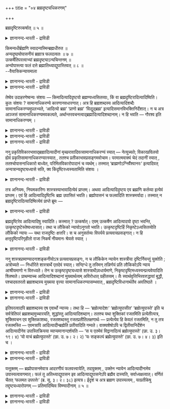 +++
title = "०४ ब्रह्मदृष्ट्यधिकरणम्"

+++

ब्रह्मदृष्टिरुत्कर्षात् ॥ ५ ॥  
<details><summary>ज्ञानानन्द-भारती - द्राविडी</summary>

प्रह्मत् रुष्टिरुत् कर्षात् ॥ ५ ॥
</details>

किमन्यधीर्ब्रह्मणि स्यादन्यस्मिन्ब्रह्मधीरुत ॥  
अन्यदृष्ठ्योपासनीयं ब्रह्मात्र फलदत्वतः ॥ ७ ॥  
उत्कर्षेतिपरत्वाभ्यां ब्रह्मदृष्ट्याऽन्यचिन्तनम् ॥  
अन्योपास्त्या फलं दत्ते ब्रह्मातिथ्याद्युपास्तिवत् ॥ ८ ॥  
--वैयासिकन्यायमाला

<details><summary>ज्ञानानन्द-भारती - द्राविडी</summary>

पिरह्मत्तिल् वेऱॊऩ्ऱिऩ् पावऩै इरुक्क वेण्डुमा? अल्लदु वेऱॊऩ्ऱिल्
पिरह्मम् ऎऩ्ऱ पावऩैया? इङ्गु पिरह्ममे पलऩ् कॊडुक्कुम् तऩ्मै युळ्ळदाल्
पिरह्मम् ताऩ् वेऱॊऩ्ऱु ऎऩ्ऱ पावऩैयुडऩ् उबासिक्कत्तक्कदु।
</details>

<details><summary>ज्ञानानन्द-भारती - द्राविडी</summary>

मेलाऩदायिरुप्पदालुम्, "ऎऩ्ऱु" ऎऩ्बदैप् पिऩ्ऩाल् उडैयदाय् इरुप्पदालुम्
पिरह्ममॆऩ्ऱ पावऩैयुडऩ् मऱ्ऱॊऩ्ऱु ताऩ् सिन्दिक्कप्पड वेण्डुम्। अदिदि
मुदलियवर्गळै उबासिप्पदऱ्कुप् पोल, वेऱॊऩ्ऱिऩ् उबासऩैयाल् पिरह्ममे पलऩ्
कॊडुक्किऱदु।
</details>

तेष्वेव उदाहरणेष्वन्यः संशयः — किमादित्यादिदृष्टयो ब्रह्मण्यध्यसितव्याः,
किं वा ब्रह्मदृष्टिरादित्यादिष्विति। कुतः संशयः ? सामानाधिकरण्ये
कारणानवधारणात्। अत्र हि ब्रह्मशब्दस्य आदित्यादिशब्दैः
सामानाधिकरण्यमुपलभ्यते, ‘आदित्यो ब्रह्म’ ‘प्राणो ब्रह्म’
‘विद्युद्ब्रह्म’ इत्यादिसमानविभक्तिनिर्देशात्। न च अत्र आञ्जसं
सामानाधिकरण्यमवकल्पते, अर्थान्तरवचनत्वाद्ब्रह्मादित्यादिशब्दानाम्। न हि
भवति — गौरश्व इति सामानाधिकरण्यम् ।

<details><summary>ज्ञानानन्द-भारती - द्राविडी</summary>

(मऩदै पिरह्ममाग तियाऩिक्कवेण्डुमा अल्लदु पिरह्मत्तै मऩदाग तियाऩिक्क
वेण्डुमा ऎऩ्ऱु सन्देहम्। पलऩैक्कॊडुप्पदु पिरह्ममाऩ पडियाल्
पिरह्मत्तैत्ताऩ् मऩदाग उबासिक्क वेण्डु मॆऩ्ऱु पूर्वबक्षम्।
</details>

<details><summary>ज्ञानानन्द-भारती - द्राविडी</summary>

उलगिल् ताऴ्न्द वेलैक्कारऩै उयर्न्द यजमाऩाऩाग पावित्तु उबसरिप्पदु वऴक्कमे
तविर उयर्न्द यजमाऩऩै ताऴ्न्द वेलैक्कारऩाग पाविप्पदु इल्लै। इदुबोल
ताऴ्न्द मऩदैत्ताऩ् उयर्न्द पिरह्ममाग तियाऩिक्कवेण्डुम्। मेलुम् मऩदै
पिरह्ममॆऩ्ऱु उबासिक्कवुम् ऎऩ्ऱु पिरह्म सप्तत्तिऱ्कुप्पिऩ् 'इदि'
सप्तमिरुप्पदालुम् पिरह्ममाग मऩदैत्ताऩ् उबासिक्क वेण्डुम्। अदिदियै
पूजित्ताल् ईसुवरऩ् पलऩै कॊडुप्पदुबोल मऩदै उबासित्तालुम् पिरह्मम्
पलऩैक्कॊडुक्कुम्। आगैयाल् पिरह्ममल्लाद मऩदु मुदलाऩ पिरदीगत् तिल्दाऩ्
पिरह्मबावऩै सॆय्य वेण्डुम् ऎऩ्ऱु सित्तान्दम्)
</details>

<details><summary>ज्ञानानन्द-भारती - द्राविडी</summary>

अन्द उदारणङ्गळिलेये (मेले कण्ड उबासऩैगळिलेये) पिरह्मत्तिल् आदित्यऩ्
मुदलाऩ पावऩैयै वैक्कवेण्डुमा? आदित्यऩ् मुदलाऩदिल् पिरह्मम् ऎऩ्गिऱ
पावऩैयै सॆय्य वेण्डुमा? ऎऩ्ऱु वेऱॊरु सन्देहम्? ऎदिऩाल् सन्देहम्।
सामाऩादिगरण्यमिरुप्पदिऩाल् (इरण् डैयुम् ऒरे विबक्तियिल् ऒरे मादिरि
सॊल्लियिरुप् पदिऩाल्) (तीर्माऩम् सॆय्वदऱ्कुळ्ळ) कारणम्
निच्चयप्पडाददिऩाल् (संसयम्)। इङ्गे पिरह्मम् ऎऩ्ऱ सप्तत्तिऱ्कु आदित्यऩ्
मुदलाऩ सप्तङ्गळुडऩ् सामाऩादिगरण्यम् तॆरिगिऱदु, "आदित्यऩ् पिरह्मम्”,
“पिराणऩ् पिरह्मम्”, “मिऩ्ऩल् पिरह्मम्” ऎऩ्बदु मुदलाऩ समाऩमाऩ वियक्ति
कुऱिप्पिट्टिरुक्किऱ पडियाल्, पिरह्मम् आदित्यऩ् मुदलाऩ सप्तङ्गळुक्कु
वॆव्वेऱु अर्त्तङ्गळै सॊल्लुम् तऩ्मैयुळ्ळदाल्, इङ्गु नेरागवे
सामाऩादिगरण्यम् एऱ्पडादु, पसु, कुदिरै ऎऩ्ऱु सामाऩादिगरण्यम्
एऱ्पडादल्लवा?
</details>

ननु प्रकृतिविकारभावाद्ब्रह्मादित्यादीनां मृच्छरावादिवत्सामानाधिकरण्यं
स्यात् — नेत्युच्यते; विकारप्रविलयो ह्येवं प्रकृतिसामानाधिकरण्यात्स्यात्
, ततश्च प्रतीकाभावप्रसङ्गमवोचाम। परमात्मवाक्यं चेदं तदानीं स्यात् ,
ततश्चोपासनाधिकारो बाध्येत, परिमितविकारोपादानं च व्यर्थम्। तस्मात्
‘ब्राह्मणोऽग्निर्वैश्वानरः’ इत्यादिवत् अन्यत्रान्यदृष्ट्यध्यासे सति, क्व
किंदृष्टिरध्यस्यतामिति संशयः ।

<details><summary>ज्ञानानन्द-भारती - द्राविडी</summary>

पिरह्मत्तिऱ्कुम्, आदित्यऩ् मुदलियवैगळुक्कुम् कारणम् कार्यम् ऎऩ्ऱ
तऩ्मैयिरुप्पदाल् मण् सरुवम् मुदलियवैगळुक्कुप्पोल्, सामाऩादिगरण्यम्
इरुक्कलामल्लवा? ऎऩ्ऱाल् मुडियादु ऎऩ्ऱु सॊल्लप् पडुगिऱदु। इव्विदम्
कारणत्तुडऩ् सामाऩादिगरण्य मॆऩ्बदिऩाल् कार्यत्तिऱ्के विलयमल्लवा एऱ्पडुम्?
अदिऩाल् पिरदीगमेयिल्लामल् पोय्विडुमॆऩ्ऱु सॊऩ्ऩोम्। अप्पॊऴुदु इदु
परमात्मावैच् चॊल्लुम् वाक्कियमागिविडुम्। अदऩाल् उबासऩै यॆऩ्ऱ विषयम्
पादिक्कप्पट्टुविडुम् अळविऱ्कुट्पट्ट सिल कार्यत्तै ऎडुत्तुक्कॊळ्वदुम्
वीण्। आगैयाल् “पिराह्मणऩ् वैसुवानर अक्ऩि" ऎऩ्बदु मुदलिय
वाक्कियङ्गळिल्बोल, ऒऩ्ऱिल् मऱ्ऱॊऩ्ऱिऩ् पावऩै यै अत्यासम्
सॆय्यवेण्डियिरुक्कैयिल् ऎदिल् ऎन्द पावऩैयै वैक्क वेण्डुमॆऩ्ऱु संसयम्।
</details>

तत्र अनियमः, नियमकारिणः शास्त्रस्याभावादित्येवं प्राप्तम्। अथवा
आदित्यादिदृष्टय एव ब्रह्मणि कर्तव्या इत्येवं प्राप्तम्। एवं हि
आदित्यादिदृष्टिभिः ब्रह्म उपासितं भवति। ब्रह्मोपासनं च फलवदिति
शास्त्रमर्यादा। तस्मात् न ब्रह्मदृष्टिरादित्यादिष्वित्येवं प्राप्ते
ब्रूमः —

<details><summary>ज्ञानानन्द-भारती - द्राविडी</summary>

पूर्वबक्षम्: अप्पडियिरुप्पदिल् इव्विदम्दाऩ् ऎऩ्ऱु नियमऩम्
सॆय्दुगॊडुक्कुम् सास्तिरम् इल्लादबडियाल्, नियममे किडैयादु ऎऩ्ऱु
एऱ्पडलाम्। अल्लदु पिरह्मत्तिऩिडत्तिल्दाऩ् आदित्यऩ् मुदलाऩ वैगळिऩ् पावऩै
सॆय्यवेण्डियदु ऎऩ्ऱु इव्वाऱु एऱ्पडुम्। इव्विदमाग आदित्यऩ् मुदलाऩ
पावऩैगळाल् पिरह्मम् उबासिक्कप्पट्टदाग आगुम्; पिरह्मत्तिऩ् उबासऩैयो
पिरयोजऩमुळ्ळदॆऩ्ऱु सास्तिरत्तिऩ् कोट्पाडु, आगैयाल् आदित्यऩ्
मुदलियवैगळिल् पिरह्म पावऩैयिल्लैयॆऩ्ऱु इव्विदम् वरुम्बोदु सॊल्गिऱोम्।
</details>

ब्रह्मदृष्टिरेव आदित्यादिषु स्यादिति। कस्मात् ? उत्कर्षात्। एवम्
उत्कर्षेण आदित्यादयो दृष्टा भवन्ति, उत्कृष्टदृष्टेस्तेष्वध्यासात्। तथा
च लौकिको न्यायोऽनुगतो भवति। उत्कृष्टदृष्टिर्हि निकृष्टेऽध्यसितव्येति
लौकिको न्यायः — यथा राजदृष्टिः क्षत्तरि। स च अनुसर्तव्यः विपर्यये
प्रत्यवायप्रसङ्गात्। न हि क्षत्तृदृष्टिपरिगृहीतो राजा निकर्षं नीयमानः
श्रेयसे स्यात् ।

<details><summary>ज्ञानानन्द-भारती - द्राविडी</summary>

समादाऩम्: आदित्यऩ् मुदलियवैगळिल् पिरह्म पावऩैदाऩ् सॆय्य वेण्डुमॆऩ्ऱु।
एऩ्? "सिऱन्द तायिरुप्पदाल्" इव्विदम् सॆय्दाल्दाऩ् आदित्यऩ् मुदलियवै
सिऱन्ददाग तियाऩिक्कप् पट्टवैगळागुम्, अवैगळिडत्तिल् सिऱन्ददिऩ्
पावऩैयैवैप्पदिऩाल्, अप्पडियेदाऩ् उलगत्तिलुळ्ळ नियायमुम् अऩुसरिक्
कप्पट्टदाग आगुम्। कीऴ्प्पट्ट पदार्त्तत्तिल् मेल्बट्ट पदार्त्तत्तिऩ्
पावऩै सॆय्यवेण्डियदु ऎऩ्बदल् लवा उलग नियायम्? सारदियिडत्तिल् अरसऩ् ऎऩ्ऱ
पार्वैयैप् पोल अन्द नियायम् ताऩ् अऩुसरिक्क वेण्डुम्। माऱ्ऱिच्चॆय्दाल्
तोषमे एऱ्पडुमाऩ तिऩाल् सारदियॆऩ्ऱ ऎण्णत्तुडऩ् किरहिक्कप्पट्ट अरसऩ्, कीऴे
इऱक्कप्पट्टुविट्टबडियाल् नऩ्मै तरुबवऩाग आग माट्टाऩ्।
</details>

ननु शास्त्रप्रामाण्यादनाशङ्कनीयोऽत्र प्रत्यवायप्रसङ्गः, न च लौकिकेन
न्यायेन शास्त्रीया दृष्टिर्नियन्तुं युक्तेति ; अत्रोच्यते — निर्धारिते
शास्त्रार्थे एतदेवं स्यात्। सन्दिग्धे तु तस्मिन् तन्निर्णयं प्रति
लौकिकोऽपि न्याय आश्रीयमाणो न विरुध्यते। तेन च उत्कृष्टदृष्ट्यध्यासे
शास्त्रार्थेऽवधार्यमाणे, निकृष्टदृष्टिमध्यस्यन्प्रत्यवेयादिति
श्लिष्यते। प्राथम्याच्च आदित्यादिशब्दानां मुख्यार्थत्वम् अविरोधात्
ग्रहीतव्यम्। तैः स्वार्थवृत्तिभिरवरुद्धायां बुद्धौ, पश्चादवतरतो
ब्रह्मशब्दस्य मुख्यया वृत्त्या सामानाधिकरण्यासम्भवात् ,
ब्रह्मदृष्टिविधानार्थतैव अवतिष्ठते ।

<details><summary>ज्ञानानन्द-भारती - द्राविडी</summary>

सास्तिरत्तिऱ्कु पिरामाण्यमिरुप्पदिऩाल् इव्वि षयत्तिल् तोषमेऱ्पडुमॆऩ्गिऱ
सङ्गै नियाय मिल्लै, तविरवुम् उलग नियायत्तैक्कॊण्डु सास्ति रत्तिल्
सॊल्लुम् पार्वैयै नियमऩम् सॆय्वदु युक्तमिल्लै, ऎऩ्ऱाल् इङ्गु (पदिल्)
सॊल्लप्पडुगिऱदु। सास्तिरत्तिऩ् अर्त्तम् तीर्माऩमागिविट्टाल् इदु
अव्विदमिरुक्कलाम्। अदु (सास्तिरत्तिऩ् अर्त्तम्) सन्देहमायिरुक्कैयिलो,
तीर्माऩम् सॆय्यवेण्डिय ताग उलगनियायम् आसिरयिक्कप्पडुवदु विरोदमिल्लै,
आगैयाल् मेलाऩदिऩ् पावऩैयैवैप्पदे सास्तिरत्तिऩ् अर्त्तमॆऩ्ऱु
तीर्माऩिक्कैयिल्, कीऴ्बट्ट तिऩ् पावऩैयैच् चॆय्बवऩ् तोषमुळ्ळवऩावाऩ्
ऎऩ्बदु पॊरुत्तमायिरुक्किऱदु।
</details>

<details><summary>ज्ञानानन्द-भारती - द्राविडी</summary>

मेलुम्, आदित्यऩ् मुदलाऩ सप्तङ्गळ् मुदलिल् वरुवदाल् ऎव्विद
विरोदमुमिल्लाददिऩाल् अवैग ळुक्कु मुक्कियमायुळ्ळ अर्त्तत्तऩ्मैये किरहिक्क
वेण्डुम्। तऩ् अर्त्तत्तैच् चॊल्गिऱ अवैगळाल् वियाबिक्कप्पट्ट
पिऩ्ऩाल्वरुम् पिरह्म सप्तत्तिऱ्कु मुक्कियमाऩ विरुत्तियिऩाल्
सामाऩादिगरण्यम् एऱ्पड मुडियाददिऩाल्, पिरह्ममाग पाविप्पदै विदिप्पदऱ्काग
ऎऩ्बदुदाऩ् निलैक्किऱदु।
</details>

इतिपरत्वादपि ब्रह्मशब्दस्य एष एवार्थो न्याय्यः। तथा हि —
‘ब्रह्मेत्यादेशः’ ‘ब्रह्मेत्युपासीत’ ‘ब्रह्मेत्युपास्ते’ इति च
सर्वत्रेतिपरं ब्रह्मशब्दमुच्चारयति, शुद्धांस्तु आदित्यादिशब्दान्। ततश्च
यथा शुक्तिकां रजतमिति प्रत्येतीत्यत्र, शुक्तिवचन एव शुक्तिकाशब्दः,
रजतशब्दस्तु रजतप्रतीतिलक्षणार्थः — प्रत्येत्येव हि केवलं रजतमिति, न तु
तत्र रजतमस्ति — एवमत्रापि आदित्यादीन्ब्रह्मेति प्रतीयादिति गम्यते।
वाक्यशेषोऽपि च द्वितीयानिर्देशेन आदित्यादीनेव उपास्तिक्रियया
व्याप्यमानान्दर्शयति — ‘स य एतमेवं विद्वानादित्यं ब्रह्मेत्युपास्ते’
(छा. उ. ३। १९। ४) ‘यो वाचं ब्रह्मेत्युपास्ते’ (छा. उ. ७। २। २) ‘यः
सङ्कल्पं ब्रह्मेत्युपास्ते’ (छा. उ. ७। ४। ३) इति च ।

<details><summary>ज्ञानानन्द-भारती - द्राविडी</summary>

तविरवुम् पिरह्म सप्तत्तिऱ्कु मेलाल् 'इदि’ (ऎऩ्ऱु) ऎऩ्ऱिरुप्पदिऩालुम्
इन्द अर्त्तम्दाऩ् नियायम्, पिरह्मम् ऎऩ्ऱु उबदेसम्", "पिरह्मम् ऎऩ्ऱु
उबासिक् कवुम्”, “पिरह्मम् ऎऩ्ऱु उबासिक्किऱाऩ्” ऎऩ्ऱु ऎङ्गेयुम् “इदि”
ऎऩ्बदै मेलालुळ्ळ पिरह्म सप्तत्तैच् चॊल्गिऱदु, आदित्यऩ् मुदलाऩ
सप्तङ्गळैयो सुत्तमा कवे सॊल्गिऱदु। आगैयाल् ऎप्पडि “किळिञ्जलै वॆळ्ळि
ऎऩ्ऱु अऱिगिऱाऩ्" ऎऩ्ऱविडत्तिल् किळिञ्जल् ऎऩ्ऱ सप्तम् किळिञ्जलैये
सॊल्गिऱदु, वॆळ्ळि ऎऩ्ऱ सप्तमो लक्षणैयाल् वॆळ्ळियैप्पोल तोऱ्ऱम् ऎऩ्ऱ
अर्त्तमुळ्ळदु वॆळ्ळि ऎऩ्ऱु अऱिगिऱाऩेदविर अङ्गे वॆळ्ळि यिल्लै। अदैप्पोलवे
इङ्गेयुम् “आदित्यऩ् मुदलियवैगळे पिरह्मम् ऎऩ्ऱु अऱिय वेण्डुम्” ऎऩ्ऱु
तॆरिगिऱदु।
</details>

<details><summary>ज्ञानानन्द-भारती - द्राविडी</summary>

मेलुम् पिऩ्ऩुळ्ळ वाक्कियमुम् आदित्यऩ् मुदलियवैगळैये इरण्डावदु
वेऱ्ऱुमैयाल् कुऱिप्पिडुवदु मूलमाय् उबासऩै ऎऩ्ऱ किरियैयिऩाल् विषयीगरिक्क
वेण्डियदाय्क् काट्टुगिऱदु। “ऎवऩ् इव्विदमऱिन्दु इन्द आदित्यऩै पिरह्मम्
ऎऩ्ऱु उबासिक्किऱाऩो अवऩ्" (सान्।III-१९-४) "ऎवऩ् वाक्कै पिरह्मम् ऎऩ्ऱु
उबासिक्किऱाऩो" (सान्।VII-२-२), “ऎवऩ् सङ्गल्बत्तै पिरह्मम् ऎऩ्ऱु
उबासिक्किऱाऩो” (सान्।VII-४-९) ऎऩ्ऱबडि
</details>

यत्तूक्तम् — ब्रह्मोपासनमेवात्र आदरणीयं फलवत्त्वायेति, तदयुक्तम् ,
उक्तेन न्यायेन आदित्यादीनामेव उपास्यत्वावगमात्। फलं तु अतिथ्याद्युपासन
इव आदित्याद्युपासनेऽपि ब्रह्मैव दास्यति, सर्वाध्यक्षत्वात्। वर्णितं
चैतत् ‘फलमत उपपत्तेः’ (ब्र. सू. ३। २। ३८) इत्यत्र। ईदृशं च अत्र
ब्रह्मण उपास्यत्वम् , यत्प्रतीकेषु तद्दृष्ट्यध्यारोपणम् — प्रतिमादिष्विव
विष्ण्वादीनाम् ॥ ५ ॥

<details><summary>ज्ञानानन्द-भारती - द्राविडी</summary>

पलऩेऱ्पडुवदऱ्काग पिरह्मत्तैये उबासिक्क वेण्डुमॆऩ्ऱु ऎदु सॊल्लप्पट्टदो,
अदु पॊरुत्त मिल्लै, मुऩ्सॊऩ्ऩ नियायत्तिऩाल् आदित्यऩ्
मुदलियवैगळुक्कुत्ताऩ् उबासिक्कप्पडुम् तऩ्मै तॆरिगिऱबडियाल् आदित्यऩ्
मुदलियदै उबासित्तालुम् कूड अदिदि मुदलियवर्गळै उबासिप्पदिल् पोल, पवऩै
पिरह्ममे ताऩ् कॊडुक्किऱदु। ऎल्लावऱ्ऱिऱ्कुम् मेलायिरुप्पदाल् इव्विषयम्
"पलऩ् अवरिडमिरुन्दु, (अदुवे) नियायमाऩदिऩाल्" (पिरह्म सूत्रम्।III-२-३८)
ऎऩ्ऱविडत्तिल् वर्णिक्कप्पट्टिरुक्किऱदु।
</details>

<details><summary>ज्ञानानन्द-भारती - द्राविडी</summary>

इङ्गु इव्विदम् ताऩ् पिरह्मत्तिऱ्कु उबासिक्कप्पडुम् तऩ्मै, अदावदु पिरदिमै
मुदलिय वैगळिल् विष्णु मुदलाऩवर्गळुक्कुप्पोल पिरदीगङ् गळिल् पिरह्म
पावऩैयै एऱ्ऱुवदु।
</details>

